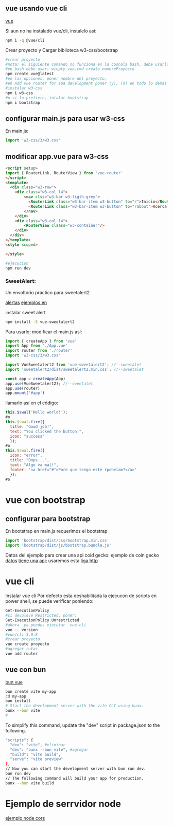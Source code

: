 ## vue usando vue cli
[vue](https://vuejs.org/guide/quick-start)

Si aun no ha instalado vue/cli, instalelo asi:
```sh
npm i -q @vue/cli
```
Crear proyecto y Cargar biblioteca w3-css/bootstrap
```sh
#crear proyecto
#nota: el siguiente comando no funciona en la cosnola bash, debe usarlo en power shell
#en bash debe usar: winpty vue.cmd create nombreProyecto
npm create vue@latest
#en las opciones, poner nombre del proyecto, 
#en Add vue router for spa development poner (y), (n) en todo lo demas
#instalar w3-css
npm i w3-css
#o si lo prefiere, intalar bootstrap
npm i bootstrap
```
## configurar main.js para usar w3-css
En main.js:
```js
import 'w3-css/3/w3.css'
```
## modificar app.vue para w3-css
```html
<script setup>
import { RouterLink, RouterView } from 'vue-router'
</script>
<template>
  <div class="w3-row">
    <div class="w3-col l4">
        <nav clss="w3-bar w3-ligth-grey">
          <RouterLink class="w3-bar-item w3-button" to="/">Inicio</RouterLink>
          <RouterLink class="w3-bar-item w3-button" to="/about">Acerca de</RouterLink>
        </nav>
    </div>
    <div class="w3-col l4">
        <RouterView claass="w3-container"/>
    </div>
  </div>
</template>
<style scoped>

</style>
```

```sh
#ejecucion
npm run dev
```

### SweetAlert:
Un envoltorio práctico para sweetalert2

[alertas](https://vuejsexamples.com/a-convenient-wrapper-for-sweetalert2/)
[ejemplos en](https://sweetalert2.github.io)

instalar sweet alert
```sh
npm install -S vue-sweetalert2
```
Para usarlo; modificar el main.js así:
```js
import { createApp } from 'vue'
import App from './App.vue'
import router from './router'
import 'w3-css/3/w3.css'

import VueSweetalert2 from 'vue-sweetalert2'; //--sweetalet 
import 'sweetalert2/dist/sweetalert2.min.css'; //--sweetalet

const app = createApp(App)
app.use(VueSweetalert2); //--sweetalet
app.use(router)
app.mount('#app')
```

llamarlo así en el código:
```js
this.$swal('Hello world!');
#o
this.$swal.fire({
  title: "Good job!",
  text: "You clicked the button!",
  icon: "success"
  });
#o
this.$swal.fire({
  icon: "error",
  title: "Oops...",
  text: "Algo va mal!",
  footer: '<a href="#">Pore que tengo este rpobelam?</a>'
  });
#o

```
# vue con bootstrap

## configurar para bootstrap
En bootstrap en main.js requerimos el bootstrap
```js
import 'bootstrap/dist/css/bootstrap.min.css'
import 'bootstrap/dist/js/bootstrap.bundle.js'
```

Datos del ejemplo para crear una api coid gecko:
ejemplo de coin gecko [datos](https://www.coingecko.com/es)
[tiene una api:](https://www.coingecko.com/api/documentation)
usaremos esta [liga http](https://api.coingecko.com/api/v3/coins/markets?vs_currency=usd&order=market_cap_desc&per_page=100&page=1&sparkline=false&locale=en)


# vue cli
Instalar vue cli
Por defecto esta deshabilitada la ejecucon de scripts en power shell, se puede verificar poniendo:
```sh
Get-ExecutionPolicy
#si devuleve Restricted, poner:
Set-ExecutionPolicy Unrestricted
#ahora  ya puedes ejecutar  vue-cli
vue -- version
#vue/cli 5.0.8
#crear proyecto
vue create proyecto
#agregar rutas
vue add router
```

## vue con bun

[bun vue](https://bun.sh/guides/ecosystem/vite)
```sh
bun create vite my-app
cd my-app
bun install
# Start the development server with the vite CLI using bunx.
bunx --bun vite
# 
```
To simplify this command, update the "dev" script in package.json to the following.

```sh
"scripts": {
  "dev": "vite", #eliminar
  "dev": "bunx --bun vite", #agregar
  "build": "vite build",
  "serve": "vite preview"
},
// Now you can start the development server with bun run dev.
bun run dev
// The following command will build your app for production.
bunx --bun vite build
```

# Ejemplo de serrvidor node
[ejemplo node cors](https://bluuweb.github.io/mevn/01-primeros-pasos/#instalar-cors-middleware)
